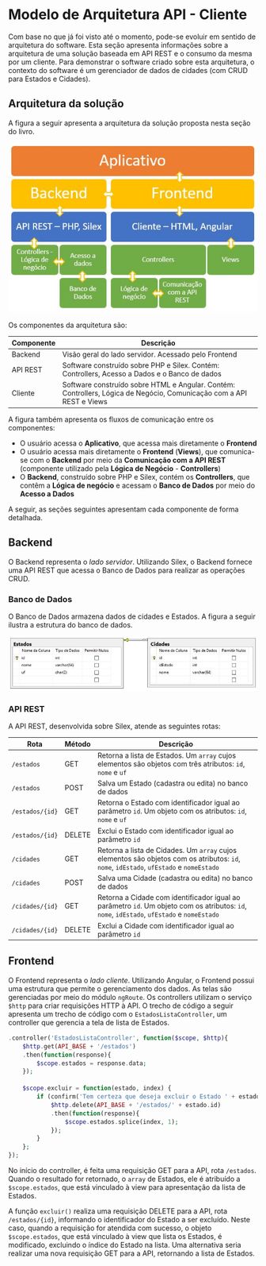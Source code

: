 # Modelo de Arquitetura API - Cliente

Com base no que já foi visto até o momento, pode-se evoluir em sentido de arquitetura do software. Esta seção apresenta informações sobre a arquitetura de uma solução baseada em API REST e o consumo da mesma por um cliente. Para demonstrar o software criado sobre esta arquitetura, o contexto do software é um gerenciador de dados de cidades (com CRUD para Estados e Cidades).

## Arquitetura da solução

A figura a seguir apresenta a arquitetura da solução proposta nesta seção do livro.

![](arquitetura-aplicativo-api-cliente.JPG)

Os componentes da arquitetura são:

|Componente         |Descrição                      |
|-------------------|-------------------------------|
|Backend            |Visão geral do lado servidor. Acessado pelo Frontend|
|API REST           |Software construído sobre PHP e Silex. Contém: Controllers, Acesso a Dados e o Banco de dados|
|Cliente            |Software construído sobre HTML e Angular. Contém: Controllers, Lógica de Negócio, Comunicação com a API REST e Views|

A figura também apresenta os fluxos de comunicação entre os componentes:
- O usuário acessa o **Aplicativo**, que acessa mais diretamente o **Frontend**
- O usuário acessa mais diretamente o **Frontend** (**Views**), que comunica-se com o **Backend** por meio da **Comunicação com a API REST** (componente utilizado pela **Lógica de Negócio** - **Controllers**)
- O **Backend**, construído sobre PHP e Silex, contém os **Controllers**, que contêm a **Lógica de negócio** e acessam o **Banco de Dados** por meio do **Acesso a Dados**

A seguir, as seções seguintes apresentam cada componente de forma detalhada.

## Backend

O Backend representa o *lado servidor*. Utilizando Silex, o Backend fornece uma API REST que acessa o Banco de Dados para realizar as operações CRUD.

### Banco de Dados

O Banco de Dados armazena dados de cidades e Estados. A figura a seguir ilustra a estrutura do banco de dados.

![](modelo-er-cidades.JPG)

### API REST

A API REST, desenvolvida sobre Silex, atende as seguintes rotas:

|Rota|Método|Descrição|
|----|------|---------|
|`/estados`|GET|Retorna a lista de Estados. Um `array` cujos elementos são objetos com três atributos: `id`, `nome` e `uf`|
|`/estados`|POST|Salva um Estado (cadastra ou edita) no banco de dados|
|`/estados/{id}`|GET|Retorna o Estado com identificador igual ao parâmetro `id`. Um objeto com os atributos: `id`, `nome` e `uf`|
|`/estados/{id}`|DELETE|Exclui o Estado com identificador igual ao parâmetro `id`|
|`/cidades`|GET|Retorna a lista de Cidades. Um `array` cujos elementos são objetos com os atributos: `id`, `nome`, `idEstado`, `ufEstado` e `nomeEstado`|
|`/cidades`|POST|Salva uma Cidade (cadastra ou edita) no banco de dados|
|`/cidades/{id}`|GET|Retorna a Cidade com identificador igual ao parâmetro `id`. Um objeto com os atributos: `id`, `nome`, `idEstado`, `ufEstado` e `nomeEstado`|
|`/cidades/{id}`|DELETE|Exclui a Cidade com identificador igual ao parâmetro `id`|


## Frontend

O Frontend representa o *lado cliente*. Utilizando Angular, o Frontend possui uma estrutura que permite o gerenciamento dos dados. As telas são gerenciadas por meio do módulo `ngRoute`. Os controllers utilizam o serviço `$http` para criar requisições HTTP à API. O trecho de código a seguir apresenta um trecho de código com o `EstadosListaController`, um controller que gerencia a tela de lista de Estados.

```php
.controller('EstadosListaController', function($scope, $http){
    $http.get(API_BASE + '/estados')
    .then(function(response){
        $scope.estados = response.data;
    });

    $scope.excluir = function(estado, index) {
        if (confirm('Tem certeza que deseja excluir o Estado ' + estado.nome + '?')) {
            $http.delete(API_BASE + '/estados/' + estado.id)
            .then(function(response){
                $scope.estados.splice(index, 1);
            });
        }
    };
});
```

No início do controller, é feita uma requisição GET para a API, rota `/estados`. Quando o resultado for retornado, o `array` de Estados, ele é atribuído a `$scope.estados`, que está vinculado à view para apresentação da lista de Estados.

A função `excluir()` realiza uma requisição DELETE para a API, rota `/estados/{id}`, informando o identificador do Estado a ser excluído. Neste caso, quando a requisição for atendida com sucesso, o objeto `$scope.estados`, que está vinculado à view que lista os Estados, é modificado, excluindo o índice do Estado na lista. Uma alternativa seria realizar uma nova requisição GET para a API, retornando a lista de Estados.
